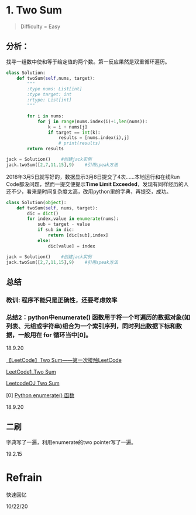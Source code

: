 # 1. Two Sum
> Difficulty = Easy

## 分析：
找寻一组数中使和等于给定值的两个数。第一反应果然是双重循环遍历。
```python
class Solution:
    def twoSum(self,nums, target):
        """
        :type nums: List[int]
        :type target: int
        :rtype: List[int]
        """

        for i in nums:
            for j in range(nums.index(i)+1,len(nums)):
                k = i + nums[j]
                if target == int(k):
                    results = [nums.index(i),j]
                    # print(results)
        return results

jack = Solution()    #创建jack实例
jack.twoSum([2,7,11,15],9)    #引用speak方法
```

2018年3月5日就写好的，数据显示3月8日提交了4次……本地运行和在线Run Code都没问题，然而一提交便提示**Time Limit Exceeded**，发现有同样经历的人还不少，看来是时间复杂度太高，改用python里的字典，再提交，成功。
```python
class Solution(object):
    def twoSum(self, nums, target):
        dic = dict()
        for index,value in enumerate(nums):
            sub = target - value
            if sub in dic:
                return [dic[sub],index]
            else:
                dic[value] = index

jack = Solution()    #创建jack实例
jack.twoSum([2,7,11,15],9)    #引用speak方法
```

## 总结
### 教训: 程序不能只是正确性，还要考虑效率
### 总结2：python中enumerate() 函数用于将一个可遍历的数据对象(如列表、元组或字符串)组合为一个索引序列，同时列出数据下标和数据，一般用在 for 循环当中[0]。
18.9.20

[【LeetCode】Two Sum——第一次接触LeetCode](https://blog.csdn.net/u012771236/article/details/38408735)

[LeetCode1_Two Sum](https://blog.csdn.net/cuidiwhere/article/details/42453313)

[LeetcodeOJ Two Sum](https://blog.csdn.net/yueming6121/article/details/45498499)

[0] [Python enumerate() 函数](http://www.runoob.com/python/python-func-enumerate.html)

18.9.20

## 二刷

字典写了一遍，利用enumerate的two pointer写了一遍。

19.2.15


# Refrain

快速回忆

10/22/20
